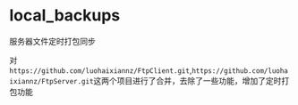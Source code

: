 # local_backups
 服务器文件定时打包同步



对
`https://github.com/luohaixiannz/FtpClient.git`,`https://github.com/luohaixiannz/FtpServer.git`这两个项目进行了合并，去除了一些功能，增加了定时打包功能
